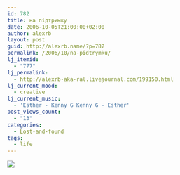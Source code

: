 ```yaml
---
id: 782
title: на підтримку
date: 2006-10-05T21:00:00+02:00
author: alexrb
layout: post
guid: http://alexrb.name/?p=782
permalink: /2006/10/na-pidtrymku/
lj_itemid:
  - "777"
lj_permalink:
  - http://alexrb-aka-ral.livejournal.com/199150.html
lj_current_mood:
  - creative
lj_current_music:
  - 'Esther - Kenny G Kenny G - Esther'
post_views_count:
  - "13"
categories:
  - Lost-and-found
tags:
  - life
---
```

![](http://www.tbilisi.f2o.org/images/flag.jpg)